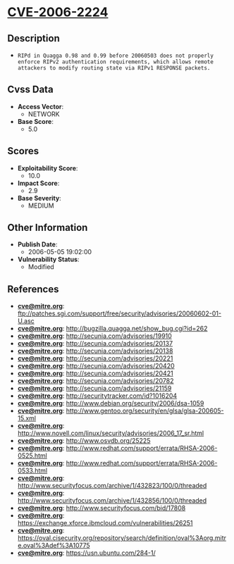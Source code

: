 
# [CVE-2006-2224](https://cve.mitre.org/cgi-bin/cvename.cgi?name=CVE-2006-2224)

## Description

- `RIPd in Quagga 0.98 and 0.99 before 20060503 does not properly enforce RIPv2 authentication requirements, which allows remote attackers to modify routing state via RIPv1 RESPONSE packets.`

## Cvss Data

- **Access Vector**:
  - NETWORK
- **Base Score**:
  - 5.0

## Scores

- **Exploitability Score**:
  - 10.0
- **Impact Score**:
  - 2.9
- **Base Severity**:
  - MEDIUM

## Other Information

- **Publish Date**:
  - 2006-05-05 19:02:00
- **Vulnerability Status**:
  - Modified

## References

- **cve@mitre.org**: ftp://patches.sgi.com/support/free/security/advisories/20060602-01-U.asc
- **cve@mitre.org**: http://bugzilla.quagga.net/show_bug.cgi?id=262
- **cve@mitre.org**: http://secunia.com/advisories/19910
- **cve@mitre.org**: http://secunia.com/advisories/20137
- **cve@mitre.org**: http://secunia.com/advisories/20138
- **cve@mitre.org**: http://secunia.com/advisories/20221
- **cve@mitre.org**: http://secunia.com/advisories/20420
- **cve@mitre.org**: http://secunia.com/advisories/20421
- **cve@mitre.org**: http://secunia.com/advisories/20782
- **cve@mitre.org**: http://secunia.com/advisories/21159
- **cve@mitre.org**: http://securitytracker.com/id?1016204
- **cve@mitre.org**: http://www.debian.org/security/2006/dsa-1059
- **cve@mitre.org**: http://www.gentoo.org/security/en/glsa/glsa-200605-15.xml
- **cve@mitre.org**: http://www.novell.com/linux/security/advisories/2006_17_sr.html
- **cve@mitre.org**: http://www.osvdb.org/25225
- **cve@mitre.org**: http://www.redhat.com/support/errata/RHSA-2006-0525.html
- **cve@mitre.org**: http://www.redhat.com/support/errata/RHSA-2006-0533.html
- **cve@mitre.org**: http://www.securityfocus.com/archive/1/432823/100/0/threaded
- **cve@mitre.org**: http://www.securityfocus.com/archive/1/432856/100/0/threaded
- **cve@mitre.org**: http://www.securityfocus.com/bid/17808
- **cve@mitre.org**: https://exchange.xforce.ibmcloud.com/vulnerabilities/26251
- **cve@mitre.org**: https://oval.cisecurity.org/repository/search/definition/oval%3Aorg.mitre.oval%3Adef%3A10775
- **cve@mitre.org**: https://usn.ubuntu.com/284-1/
